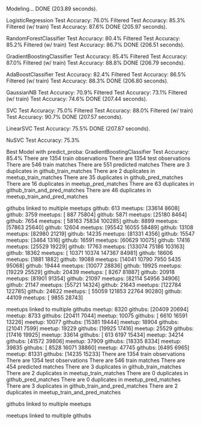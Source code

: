 Modeling...              DONE (203.89 seconds).

LogisticRegression
 Test Accuracy: 76.0%
  Filtered Test Accuracy: 85.3%
  Filtered (w/ train) Test Accuracy: 87.6%
DONE (205.97 seconds).

RandomForestClassifier
 Test Accuracy: 80.4%
  Filtered Test Accuracy: 85.2%
  Filtered (w/ train) Test Accuracy: 86.7%
DONE (206.51 seconds).

GradientBoostingClassifier
 Test Accuracy: 85.4%
  Filtered Test Accuracy: 87.0%
  Filtered (w/ train) Test Accuracy: 88.8%
DONE (206.79 seconds).

AdaBoostClassifier
 Test Accuracy: 82.4%
  Filtered Test Accuracy: 86.5%
  Filtered (w/ train) Test Accuracy: 88.3%
DONE (206.80 seconds).

GaussianNB
 Test Accuracy: 70.9%
  Filtered Test Accuracy: 73.1%
  Filtered (w/ train) Test Accuracy: 74.6%
DONE (207.44 seconds).

SVC
 Test Accuracy: 75.0%
  Filtered Test Accuracy: 88.0%
  Filtered (w/ train) Test Accuracy: 90.7%
DONE (207.57 seconds).

LinearSVC
 Test Accuracy: 75.5%
DONE (207.87 seconds).

NuSVC
 Test Accuracy: 75.3%


Best Model with predict_proba: GradientBoostingClassifier
Test Accuracy: 85.4%
There are 1354 train observations
There are 1354 test observations
There are 546 train matches
There are 551 predicted matches
There are 3 duplicates in github_train_matches
There are 2 duplicates in meetup_train_matches
There are 35 duplicates in github_pred_matches
There are 16 duplicates in meetup_pred_matches
There are 63 duplicates in github_train_and_pred_matches
There are 46 duplicates in meetup_train_and_pred_matches

githubs linked to multiple meetups
github: 613
meetups: [33614  8608]
github: 3759
meetups: [  887 75804]
github: 5871
meetups: [25180  8464]
github: 7654
meetups: [ 58163  75834 100285]
github: 8899
meetups: [57863 25640]
github: 12604
meetups: [95542 16055 58489]
github: 13108
meetups: [82980 21219]
github: 14235
meetups: [81331  4356]
github: 15547
meetups: [3464 1316]
github: 16591
meetups: [60629 10075]
github: 17416
meetups: [25529 19229]
github: 17763
meetups: [133074  75186 103163]
github: 18362
meetups: [ 10371  10374 147367  84981]
github: 18606
meetups: [1881 1882]
github: 19088
meetups: [14041 10790  7950  5435 95068]
github: 19444
meetups: [10077 28836]
github: 19925
meetups: [19229 25529]
github: 20439
meetups: [ 8267 81887]
github: 20918
meetups: [81901 91354]
github: 21097
meetups: [82114 54956 34906]
github: 21147
meetups: [55721 14324]
github: 21643
meetups: [122784 122785]
github: 24622
meetups: [ 55059 121853  22764  90280]
github: 44109
meetups: [ 9855 28743]

meetups linked to multiple githubs
meetup: 8320
githubs: [20409 20694]
meetup: 8733
githubs: [20411  7044]
meetup: 10075
githubs: [ 6610 16591 13226]
meetup: 10077
githubs: [15381 19444]
meetup: 18904
githubs: [21041  7599]
meetup: 19229
githubs: [19925 17416]
meetup: 25529
githubs: [17416 19925]
meetup: 33614
githubs: [  613  6197 15434]
meetup: 34214
githubs: [41572 39806]
meetup: 37909
githubs: [18335  8334]
meetup: 39835
githubs: [ 8528 16071 38860]
meetup: 47745
githubs: [6495 6965]
meetup: 81331
githubs: [14235 15233]
There are 1354 train observations
There are 1354 test observations
There are 546 train matches
There are 454 predicted matches
There are 3 duplicates in github_train_matches
There are 2 duplicates in meetup_train_matches
There are 0 duplicates in github_pred_matches
There are 0 duplicates in meetup_pred_matches
There are 3 duplicates in github_train_and_pred_matches
There are 2 duplicates in meetup_train_and_pred_matches

githubs linked to multiple meetups

meetups linked to multiple githubs
